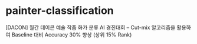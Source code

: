 # painter-classification

[DACON] 월간 데이콘 예술 작품 화가 분류 AI 경진대회 
– Cut-mix 알고리즘을 활용하여 Baseline 대비 Accuracy 30% 향상 (상위 15% Rank)

